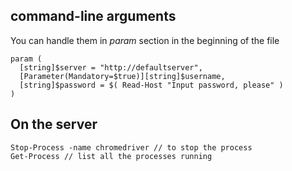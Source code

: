 ## command-line arguments

You can handle them in *param* section in the beginning of the file

    param (
      [string]$server = "http://defaultserver",
      [Parameter(Mandatory=$true)][string]$username,
      [string]$password = $( Read-Host "Input password, please" )
    )
    
   
## On the server

    Stop-Process -name chromedriver // to stop the process
    Get-Process // list all the processes running
